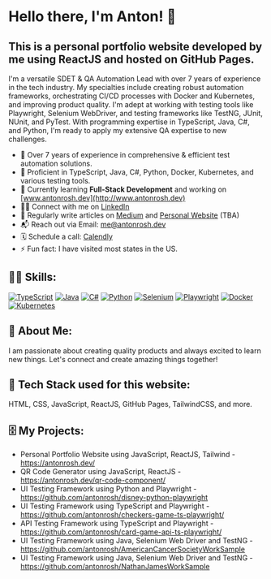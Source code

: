 # Hello there, I'm Anton! 👋

## This is a personal portfolio website developed by me using ReactJS and hosted on GitHub Pages.

I'm a versatile SDET & QA Automation Lead with over 7 years of experience in the tech industry. My specialties include creating robust automation frameworks, orchestrating CI/CD processes with Docker and Kubernetes, and improving product quality. I'm adept at working with testing tools like Playwright, Selenium WebDriver, and testing frameworks like TestNG, JUnit, NUnit, and PyTest. With programming expertise in TypeScript, Java, C#, and Python, I'm ready to apply my extensive QA expertise to new challenges.

- 🤖 Over 7 years of experience in comprehensive & efficient test automation solutions.
- 🚀 Proficient in TypeScript, Java, C#, Python, Docker, Kubernetes, and various testing tools.
- 🌱 Currently learning **Full-Stack Development** and working on [www.antonrosh.dev](http://www.antonrosh.dev)
- 👨‍💻 Connect with me on [LinkedIn](https://www.linkedin.com/in/antonrosh/)
- 📝 Regularly write articles on [Medium](https://medium.com/@antonrosh) and [Personal Website](http://www.antonrosh.dev) (TBA)
- 📬 Reach out via Email: [me@antonrosh.dev](mailto:me@antonrosh.dev)
- 🗓️ Schedule a call: [Calendly](https://www.calendly.com/your-sdet-is-anton-rosh/)
- ⚡ Fun fact: I have visited most states in the US.

## 👨‍💻 Skills:

[![TypeScript](https://img.shields.io/badge/-TypeScript-3178C6?logo=typescript&logoColor=white)](https://www.typescriptlang.org/)
[![Java](https://img.shields.io/badge/-Java-007396?logo=java)](https://www.oracle.com/java/)
[![C#](https://img.shields.io/badge/-CSharp-239120?logo=c-sharp)](https://docs.microsoft.com/en-us/dotnet/csharp/)
[![Python](https://img.shields.io/badge/-Python-3776AB?logo=python&logoColor=white)](https://www.python.org/)
[![Selenium](https://img.shields.io/badge/-Selenium-43B02A?logo=selenium)](https://www.selenium.dev/)
[![Playwright](https://img.shields.io/badge/-Playwright-ffffff?logo=Playwright&logoColor=black)](https://playwright.dev/)
[![Docker](https://img.shields.io/badge/-Docker-2496ED?logo=docker&logoColor=white)](https://www.docker.com/)
[![Kubernetes](https://img.shields.io/badge/-Kubernetes-326CE5?logo=kubernetes&logoColor=white)](https://kubernetes.io/)

## 🌟 About Me:

I am passionate about creating quality products and always excited to learn new things. Let's connect and create amazing things together!

## 🚀 Tech Stack used for this website:

HTML, CSS, JavaScript, ReactJS, GitHub Pages, TailwindCSS, and more.

## 🗄 My Projects:

- Personal Portfolio Website using JavaScript, ReactJS, Tailwind - https://antonrosh.dev/
- QR Code Generator using JavaScript, ReactJS - https://antonrosh.dev/qr-code-component/
- UI Testing Framework using Python and Playwright - https://github.com/antonrosh/disney-python-playwright
- UI Testing Framework using TypeScript and Playwright - https://github.com/antonrosh/checkers-game-ts-playwright/
- API Testing Framework using TypeScript and Playwright - https://github.com/antonrosh/card-game-api-ts-playwright/
- UI Testing Framework using Java, Selenium Web Driver and TestNG - https://github.com/antonrosh/AmericanCancerSocietyWorkSample
- UI Testing Framework using Java, Selenium Web Driver and TestNG - https://github.com/antonrosh/NathanJamesWorkSample
